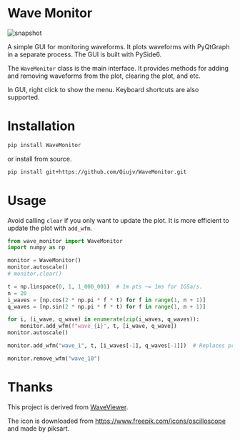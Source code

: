 # Wave Monitor

![snapshot](assets/snapshot.png)

A simple GUI for monitoring waveforms. It plots waveforms with PyQtGraph in a separate process. The GUI is built with PySide6.

The `WaveMonitor` class is the main interface. It provides methods for adding and removing waveforms from the plot, clearing the plot, and etc.

In GUI, right click to show the menu. Keyboard shortcuts are also supported.

# Installation

```bash
pip install WaveMonitor
```

or install from source.

```bash
pip install git+https://github.com/Qiujv/WaveMonitor.git
```

# Usage
Avoid calling `clear` if you only want to update the plot. It is more efficient to update the plot with `add_wfm`.

```python
from wave_monitor import WaveMonitor
import numpy as np

monitor = WaveMonitor()
monitor.autoscale()
# monitor.clear()

t = np.linspace(0, 1, 1_000_001)  # 1m pts ~= 1ms for 1GSa/s.
n = 20
i_waves = [np.cos(2 * np.pi * f * t) for f in range(1, n + 1)]
q_waves = [np.sin(2 * np.pi * f * t) for f in range(1, n + 1)]

for i, (i_wave, q_wave) in enumerate(zip(i_waves, q_waves)):
    monitor.add_wfm(f"wave_{i}", t, [i_wave, q_wave])
monitor.autoscale()

monitor.add_wfm("wave_1", t, [i_waves[-1], q_waves[-1]])  # Replaces previous wfm.

monitor.remove_wfm("wave_10")

```

# Thanks

This project is derived from [WaveViewer](https://github.com/kahojyun/wave-viewer).

The icon is downloaded from https://www.freepik.com/icons/oscilloscope and made by piksart.
